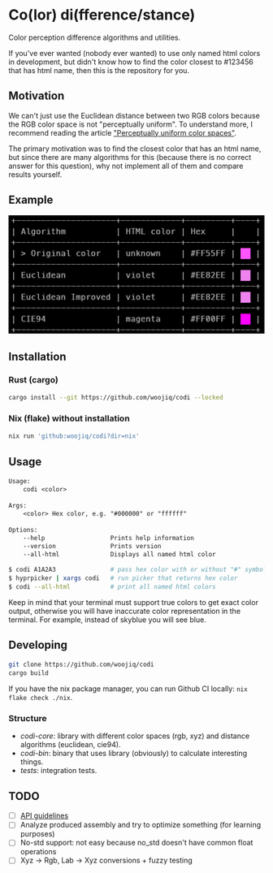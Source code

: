 # Co(lor) di(fference/stance)

Color perception difference algorithms and utilities.

If you've ever wanted (nobody ever wanted) to use only named html colors in development, but didn't know how to find the color closest to #123456 that has html name, then this is the repository for you.

## Motivation

We can't just use the Euclidean distance between two RGB colors because the RGB color space is not "perceptually uniform". To understand more, I recommend reading the article ["Perceptually uniform color spaces"](https://programmingdesignsystems.com/color/perceptually-uniform-color-spaces/index.html#perceptually-uniform-color-spaces-e7zMSWy).

The primary motivation was to find the closest color that has an html name, but since there are many algorithms for this (because there is no correct answer for this question), why not implement all of them and compare results yourself.

## Example

![example](assets/example.png)

## Installation

### Rust (cargo)

```bash
cargo install --git https://github.com/woojiq/codi --locked
```

### Nix (flake) without installation

```bash
nix run 'github:woojiq/codi?dir=nix'
```

## Usage

```
Usage:
    codi <color>

Args:
    <color> Hex color, e.g. "#000000" or "ffffff"

Options:
    --help                  Prints help information
    --version               Prints version
    --all-html              Displays all named html color
```

```bash
$ codi A1A2A3               # pass hex color with or without "#" symbol
$ hyprpicker | xargs codi   # run picker that returns hex color
$ codi --all-html           # print all named html colors
```

Keep in mind that your terminal must support true colors to get exact color output, otherwise you will have inaccurate color representation in the terminal. For example, instead of skyblue you will see blue.

## Developing

```bash
git clone https://github.com/woojiq/codi
cargo build
```

If you have the nix package manager, you can run Github CI locally: `nix flake check ./nix`.

### Structure
* _codi-core_: library with different color spaces (rgb, xyz) and distance algorithms (euclidean, cie94).
* _codi-bin_: binary that uses library (obviously) to calculate interesting things.
* _tests_: integration tests.

## TODO
- [ ] [API guidelines](https://rust-lang.github.io/api-guidelines/about.html)
- [ ] Analyze produced assembly and try to optimize something (for learning purposes)
- [ ] No-std support: not easy because no_std doesn't have common float operations
- [ ] Xyz -> Rgb, Lab -> Xyz conversions + fuzzy testing
